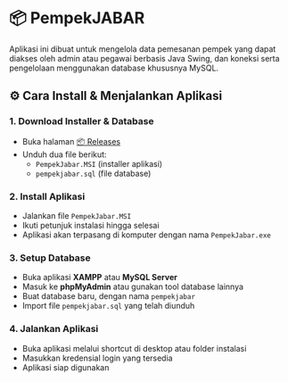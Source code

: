 # 📦 PempekJABAR
Aplikasi ini dibuat untuk mengelola data pemesanan pempek yang dapat diakses oleh admin atau pegawai berbasis Java Swing, dan koneksi serta pengelolaan menggunakan database khususnya MySQL.
## ⚙️ Cara Install & Menjalankan Aplikasi

### 1. Download Installer & Database
- Buka halaman [📦 Releases](https://github.com/jasonmrcllino/PempekJABAR/releases)
- Unduh dua file berikut:
  - `PempekJabar.MSI` (installer aplikasi)
  - `pempekjabar.sql` (file database)

### 2. Install Aplikasi
- Jalankan file `PempekJabar.MSI`
- Ikuti petunjuk instalasi hingga selesai
- Aplikasi akan terpasang di komputer dengan nama `PempekJabar.exe`

### 3. Setup Database
- Buka aplikasi **XAMPP** atau **MySQL Server**
- Masuk ke **phpMyAdmin** atau gunakan tool database lainnya
- Buat database baru, dengan nama `pempekjabar`
- Import file `pempekjabar.sql` yang telah diunduh

### 4. Jalankan Aplikasi
- Buka aplikasi melalui shortcut di desktop atau folder instalasi
- Masukkan kredensial login yang tersedia
- Aplikasi siap digunakan
